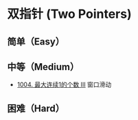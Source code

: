 # 双指针 (Two Pointers)

## 简单（Easy）

## 中等（Medium）

- [1004. 最大连续1的个数 III](https://leetcode-cn.com/problems/max-consecutive-ones-iii/) 窗口滑动

## 困难（Hard）

